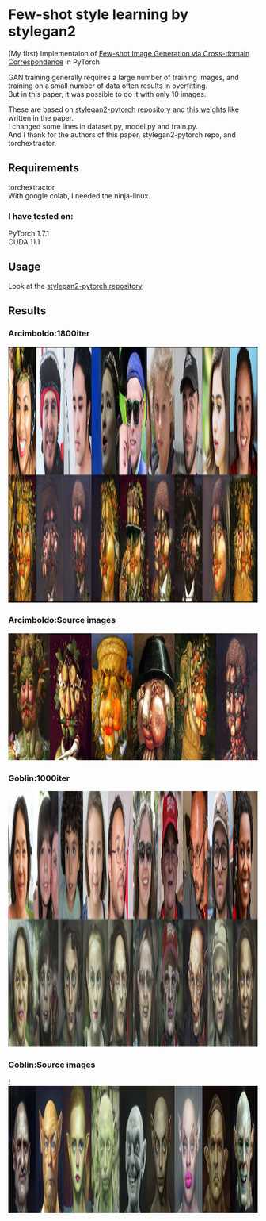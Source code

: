 # Few-shot style learning by stylegan2

(My first) Implementaion of [Few-shot Image Generation via Cross-domain Correspondence][1] in PyTorch.


GAN training generally requires a large number of training images, and training on a small number of data often results in overfitting.   
But in this paper, it was possible to do it with only 10 images.  


These are based on [stylegan2-pytorch repository][2] and [this weights][3] like written in the paper.  
I changed some lines in dataset.py, model.py and train.py.  
And I thank for the authors of this paper, stylegan2-pytorch repo, and torchextractor.  


## Requirements
torchextractor  
With google colab, I needed the ninja-linux.  
### I have tested on:
PyTorch 1.7.1  
CUDA 11.1  

## Usage 
Look at the [stylegan2-pytorch repository][2]  


## Results 
### Arcimboldo:1800iter   
<img src="./figs/arcim_551800.png" alt="arcim_551800" width="2324" height="516">  

### Arcimboldo:Source images   
<img src="./figs/arcim_concat_img.png" alt="arcim_concat_img" width="1536"  height="256">  

### Goblin:1000iter  
<img src="./figs/gob_1000iter.png" alt="gob_1000iter" width="2560"  height="516">  

### Goblin:Source images  
!<img src="./figs/goblin_concat_img.png" alt="goblin_concat_img" width="2304"  height="256">  


[1]:https://arxiv.org/pdf/2104.06820.pdf
[2]:https://github.com/rosinality/stylegan2-pytorch
[3]:https://drive.google.com/file/d/1PQutd-JboOCOZqmd95XWxWrO8gGEvRcO/


